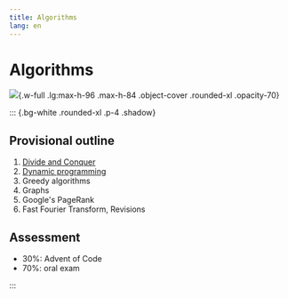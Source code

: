```yaml
---
title: Algorithms
lang: en
---
```


# Algorithms

![](/images/SA4T.webp){.w-full .lg:max-h-96 .max-h-84 .object-cover .rounded-xl .opacity-70}

::: {.bg-white .rounded-xl .p-4 .shadow}

## Provisional outline

1. [Divide and Conquer](/SA4T/slides/01-divide-and-conquer)
2. [Dynamic programming](/SA4T/slides/02-dynamic-programming)
3. Greedy algorithms
4. Graphs
5. Google's PageRank
6. Fast Fourier Transform, Revisions

## Assessment

- 30%: Advent of Code
- 70%: oral exam

:::
